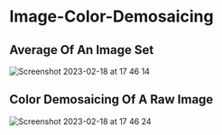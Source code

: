 # Image-Color-Demosaicing

## Average Of An Image Set

![Screenshot 2023-02-18 at 17 46 14](https://user-images.githubusercontent.com/70995597/219907721-73617f7a-03ac-4619-a043-b923747deefa.jpg)

## Color Demosaicing Of A Raw Image

![Screenshot 2023-02-18 at 17 46 24](https://user-images.githubusercontent.com/70995597/219907752-59b4ba1b-ee66-4e63-a9e3-644e7548222f.jpg)
